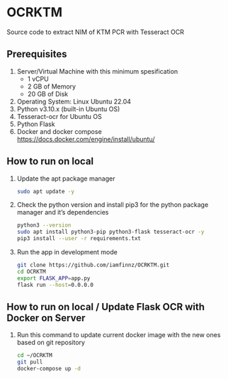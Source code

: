 # OCRKTM
Source code to extract NIM of KTM PCR with Tesseract OCR

## Prerequisites
1. Server/Virtual Machine with this minimum spesification
   - 1 vCPU
   - 2 GB of Memory
   - 20 GB of Disk
2. Operating System: Linux Ubuntu 22.04
3. Python v3.10.x (built-in Ubuntu OS)
4. Tesseract-ocr for Ubuntu OS
5. Python Flask
6. Docker and docker compose <br/>
   https://docs.docker.com/engine/install/ubuntu/

## How to run on local
1. Update the apt package manager
   
   ```bash
   sudo apt update -y
   ```
   
2. Check the python version and install pip3 for the python package manager and it’s dependencies
   
   ```bash
   python3 --version
   sudo apt install python3-pip python3-flask tesseract-ocr -y
   pip3 install --user -r requirements.txt
   ```
   
3. Run the app in development mode
   ```bash
   git clone https://github.com/iamfinnz/OCRKTM.git
   cd OCRKTM
   export FLASK_APP=app.py
   flask run --host=0.0.0.0
   ```

## How to run on local / Update Flask OCR with Docker on Server
1. Run this command to update current docker image with the new ones based on git repository
   
   ```bash
   cd ~/OCRKTM
   git pull
   docker-compose up -d
   ```
